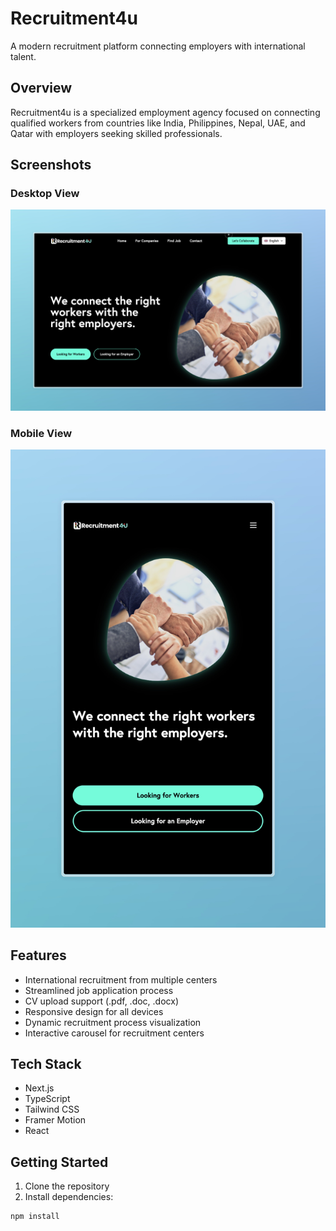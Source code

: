 # Recruitment4u

A modern recruitment platform connecting employers with international talent.

## Overview

Recruitment4u is a specialized employment agency focused on connecting qualified workers from countries like India, Philippines, Nepal, UAE, and Qatar with employers seeking skilled professionals.

## Screenshots

### Desktop View
![Desktop View](/public/images/Recruitment4u.jpeg)

### Mobile View
![Mobile View](/public/images/Recruitment4u-mobile.jpeg)

## Features

- International recruitment from multiple centers
- Streamlined job application process
- CV upload support (.pdf, .doc, .docx)
- Responsive design for all devices
- Dynamic recruitment process visualization
- Interactive carousel for recruitment centers

## Tech Stack

- Next.js
- TypeScript
- Tailwind CSS
- Framer Motion
- React

## Getting Started

1. Clone the repository
2. Install dependencies:
```bash
npm install
